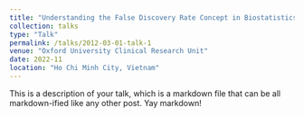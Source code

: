 ```yaml
---
title: "Understanding the False Discovery Rate Concept in Biostatistics and Bioinformatics"
collection: talks
type: "Talk"
permalink: /talks/2012-03-01-talk-1
venue: "Oxford University Clinical Research Unit"
date: 2022-11
location: "Ho Chi Minh City, Vietnam"
---
```


This is a description of your talk, which is a markdown file that can be all markdown-ified like any other post. Yay markdown!
